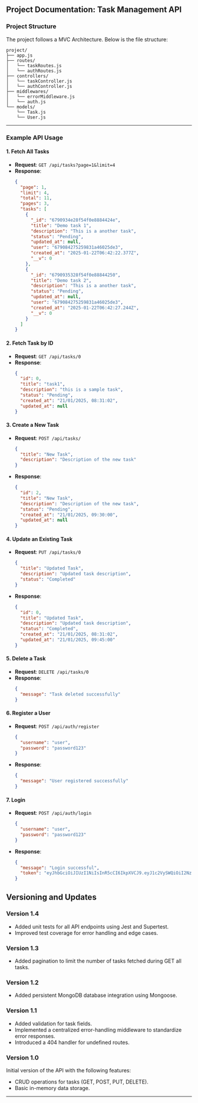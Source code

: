 ## **Project Documentation: Task Management API**

### **Project Structure**

The project follows a MVC Architecture. Below is the file structure:

```
project/
├── app.js
├── routes/
│   └── taskRoutes.js
│   └── authRoutes.js
├── controllers/
│   └── taskController.js
│   └── authController.js
├── middlewares/
│   └── errorMiddleware.js
│   └── auth.js
└── models/
    └── Task.js
    └── User.js

```

---

### **Example API Usage**

#### **1. Fetch All Tasks**

- **Request**: `GET /api/tasks?page=1&limit=4`
- **Response**:
  ```json
  {
    "page": 1,
    "limit": 4,
    "total": 11,
    "pages": 3,
    "tasks": [
      {
        "_id": "6790934e28f54f0e8884424e",
        "title": "Demo task 1",
        "description": "This is a another task",
        "status": "Pending",
        "updated_at": null,
        "user": "679084275259831a46025de3",
        "created_at": "2025-01-22T06:42:22.377Z",
        "__v": 0
      },
      {
        "_id": "6790935328f54f0e88844250",
        "title": "Demo task 2",
        "description": "This is a another task",
        "status": "Pending",
        "updated_at": null,
        "user": "679084275259831a46025de3",
        "created_at": "2025-01-22T06:42:27.244Z",
        "__v": 0
      }
    ]
  }
  ```

#### **2. Fetch Task by ID**

- **Request**: `GET /api/tasks/0`
- **Response**:
  ```json
  {
    "id": 0,
    "title": "task1",
    "description": "this is a sample task",
    "status": "Pending",
    "created_at": "21/01/2025, 08:31:02",
    "updated_at": null
  }
  ```

#### **3. Create a New Task**

- **Request**: `POST /api/tasks/`
  ```json
  {
    "title": "New Task",
    "description": "Description of the new task"
  }
  ```
- **Response**:
  ```json
  {
    "id": 2,
    "title": "New Task",
    "description": "Description of the new task",
    "status": "Pending",
    "created_at": "21/01/2025, 09:30:00",
    "updated_at": null
  }
  ```

#### **4. Update an Existing Task**

- **Request**: `PUT /api/tasks/0`
  ```json
  {
    "title": "Updated Task",
    "description": "Updated task description",
    "status": "Completed"
  }
  ```
- **Response**:
  ```json
  {
    "id": 0,
    "title": "Updated Task",
    "description": "Updated task description",
    "status": "Completed",
    "created_at": "21/01/2025, 08:31:02",
    "updated_at": "21/01/2025, 09:45:00"
  }
  ```

#### **5. Delete a Task**

- **Request**: `DELETE /api/tasks/0`
- **Response**:
  ```json
  {
    "message": "Task deleted successfully"
  }
  ```

#### **6. Register a User**

- **Request**: `POST /api/auth/register`
  ```json
  {
    "username": "user",
    "password": "password123"
  }
  ```
- **Response**:
  ```json
  {
    "message": "User registered successfully"
  }
  ```

#### **7. Login**

- **Request**: `POST /api/auth/login`
  ```json
  {
    "username": "user",
    "password": "password123"
  }
  ```
- **Response**:
  ```json
  {
    "message": "Login successful",
    "token": "eyJhbGciOiJIUzI1NiIsInR5cCI6IkpXVCJ9.eyJ1c2VySWQiOiI2NzkwODQyNzUyNTk4MzFhNDYwMjVkZTMiLCJpYXQiOjE3Mzc1MjgwNTYsImV4cCI6MTczNzUzMTY1Nn0.xhOoGHtZ3DDzgbyCePOSXifQvl898q_g39AiSK4AADQ"
  }
  ```

## Versioning and Updates

### Version 1.4

- Added unit tests for all API endpoints using Jest and Supertest.
- Improved test coverage for error handling and edge cases.

### Version 1.3

- Added pagination to limit the number of tasks fetched during GET all tasks.

### Version 1.2

- Added persistent MongoDB database integration using Mongoose.

### Version 1.1

- Added validation for task fields.
- Implemented a centralized error-handling middleware to standardize error responses.
- Introduced a 404 handler for undefined routes.

### Version 1.0

Initial version of the API with the following features:

- CRUD operations for tasks (GET, POST, PUT, DELETE).
- Basic in-memory data storage.

---
